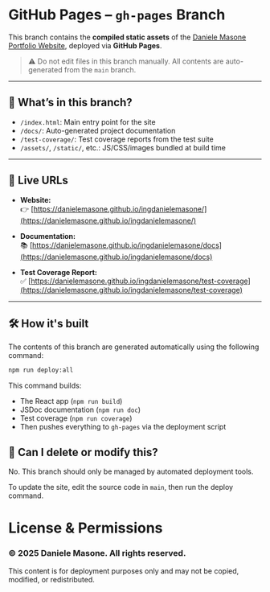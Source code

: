 # GitHub Pages – `gh-pages` Branch

This branch contains the **compiled static assets** of the [Daniele Masone Portfolio Website](https://danielemasone.github.io/ingdanielemasone/), deployed via **GitHub Pages**.

> ⚠️ Do not edit files in this branch manually. All contents are auto-generated from the `main` branch.

---

## 📁 What’s in this branch?

- `/index.html`: Main entry point for the site
- `/docs/`: Auto-generated project documentation
- `/test-coverage/`: Test coverage reports from the test suite
- `/assets/`, `/static/`, etc.: JS/CSS/images bundled at build time

---

## 🚀 Live URLs

- **Website:**  
  👉 [https://danielemasone.github.io/ingdanielemasone/](https://danielemasone.github.io/ingdanielemasone/)

- **Documentation:**  
  📚 [https://danielemasone.github.io/ingdanielemasone/docs](https://danielemasone.github.io/ingdanielemasone/docs)

- **Test Coverage Report:**  
  ✅ [https://danielemasone.github.io/ingdanielemasone/test-coverage](https://danielemasone.github.io/ingdanielemasone/test-coverage)

---

## 🛠️ How it's built

The contents of this branch are generated automatically using the following command:

```bash
npm run deploy:all
```
This command builds:

- The React app (`npm run build`)
- JSDoc documentation (`npm run doc`)
- Test coverage (`npm run coverage`)
- Then pushes everything to `gh-pages` via the deployment script

## 🧼 Can I delete or modify this?

No. This branch should only be managed by automated deployment tools.

To update the site, edit the source code in `main`, then run the deploy command.

# License & Permissions
### © 2025 Daniele Masone. All rights reserved.

This content is for deployment purposes only and may not be copied, modified, or redistributed.
